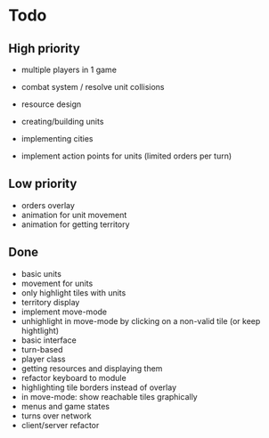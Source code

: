 # Todo

## High priority

- multiple players in 1 game
- combat system / resolve unit collisions

- resource design
- creating/building units
- implementing cities
- implement action points for units (limited orders per turn)


## Low priority

- orders overlay
- animation for unit movement
- animation for getting territory

## Done
- basic units
- movement for units
- only highlight tiles with units
- territory display
- implement move-mode
- unhighlight in move-mode by clicking on a non-valid tile (or keep hightlight)
- basic interface
- turn-based
- player class
- getting resources and displaying them
- refactor keyboard to module
- highlighting tile borders instead of overlay
- in move-mode: show reachable tiles graphically
- menus and game states
- turns over network
- client/server refactor
